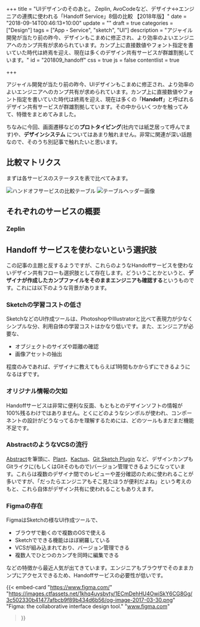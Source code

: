 +++
title = "UIデザインのそのあと。 Zeplin, AvoCodeなど、デザイナ↔エンジニアの連携に使われる「Handoff Service」8個の比較 【2018年版】"
date = "2018-09-14T00:46:13+10:00"
update = ""
draft = true
categories = ["Design"]
tags = ["App・Service", "sketch", "UI"]
description = "アジャイル開発が当たり前の昨今、デザインもこまめに修正され、より効率のよいエンジニアへのカンプ共有が求められています。カンプ上に直接数値やフォント指定を書いていた時代は終焉を迎え、現在は多くのデザイン共有サービスが群雄割拠しています。"
id = "201809_handoff"
css = true
js = false
contentlist = true

+++


アジャイル開発が当たり前の昨今、UIデザインもこまめに修正され、より効率のよいエンジニアへのカンプ共有が求められています。カンプ上に直接数値やフォント指定を書いていた時代は終焉を迎え、現在は多くの「**Handoff**」と呼ばれるデザイン共有サービスが群雄割拠しています。その中からいくつかを触ってみて、特徴をまとめてみました。

ちなみに今回、画面遷移などの<b>プロトタイピング</b>(社内では紙芝居って呼んでます)や、<b>デザインシステム</b> についてはあまり触れません。非常に関連が深い話題なので、そのうち別記事で触れたいと思います。

## 比較マトリクス
まずは各サービスのステータスを表で比べてみます。

<div id="matrix">
    <img src="/images/post/201809_handoff/matrix.png" alt="ハンドオフサービスの比較テーブル">
    <img src="/images/post/201809_handoff/header.png" alt="テーブルヘッダー画像">
    <!-- <map name="services">
        <area shape="rect" coords="0,32,120,80" href="https://zeplin.io/">
    </map> -->
</div>

## それぞれのサービスの概要
### Zeplin



## Handoff サービスを使わないという選択肢
この記事の主題と反するようですが、これらのようなHandoffサービスを使わないデザイン共有フローも選択肢として存在します。どういうことかというと、**デザイナが作成したカンプファイルをそのままエンジニアも確認する**というものです。これには以下のような背景があります。

### Sketchの学習コストの低さ
SketchなどのUI作成ツールは、PhotoshopやIllustratorと比べて表現力が少なくシンプルな分、利用自体の学習コストはかなり低いです。また、エンジニアが必要な、

- オブジェクトのサイズや距離の確認
- 画像アセットの抽出

程度のみであれば、デザイナに教えてもらえば1時間もかからずにできるようになるはずです。

### オリジナル情報の欠如
Handoffサービスは非常に便利な反面、もともとのデザインソフトの情報が100%残るわけではありません。とくにどのようなシンボルが使われ、コンポーネントの設計がどうなってるかを理解するためには、どのツールもまだまだ機能不足です。

### AbstractのようなVCSの流行
[Abstract](https://www.goabstract.com/)を筆頭に、[Plant](https://plantapp.io/)、[Kactus](https://kactus.io/)、[Git Sketch Plugin](https://mathieudutour.github.io/git-sketch-plugin/) など、デザインカンプもGitライクに(もしくはGitそのもので)バージョン管理できるようになっています。これらは複数のデザイナ間でのレビューや差分確認のために使われることが多いですが、「だったらエンジニアもそこ見たほうが便利だよね」という考えのもと、これら自体がデザイン共有に使われることもありえます。

### Figmaの存在
FigmaはSketchの様なUI作成ツールで、

- ブラウザで動くので複数のOSで使える
- Sketchでできる機能はほぼ網羅している
- VCSが組み込まれており、バージョン管理できる
- 複数人でひとつのカンプを同時に編集できる

などの特徴から最近人気が出てきています。エンジニアもブラウザでそのままカンプにアクセスできるため、Handoffサービスの必要性が低いです。

{{< embed-card
    "https://www.figma.com/"
    "https://images.ctfassets.net/1khq4uysbvty/1ECmDehHU4OwiSkY6CG8Gg/3c502330b41477afbcb9f89b434d6b56/og-image-2017-03-30.png"
    "Figma: the collaborative interface design tool."
    "www.figma.com"
>}}
